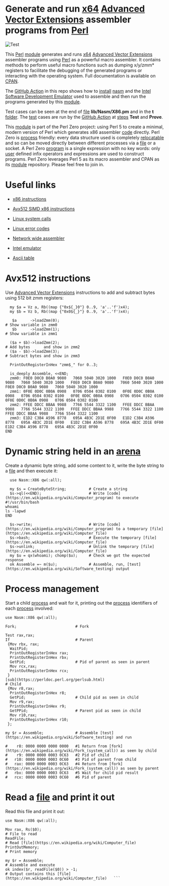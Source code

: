# Generate and run [x64](https://en.wikipedia.org/wiki/X86-64) [Advanced Vector Extensions](https://en.wikipedia.org/wiki/AVX-512) assembler programs from [Perl](http://www.perl.org/) 

![Test](https://github.com/philiprbrenan/Nasmx86/workflows/Test/badge.svg)


This [Perl](http://www.perl.org/) [module](https://en.wikipedia.org/wiki/Modular_programming) generates and runs [x64](https://en.wikipedia.org/wiki/X86-64) [Advanced Vector Extensions](https://en.wikipedia.org/wiki/AVX-512) assembler programs using [Perl](http://www.perl.org/) as
a powerful macro assembler. It contains methods to perform useful macro
functions such as dumping x/y/zmm* registers to facilitate the debugging of the
generated programs or interacting with the operating system.  Full documentation
is available on [CPAN](https://metacpan.org/pod/Nasm::X86).


The [GitHub Action](https://docs.github.com/en/free-pro-team@latest/actions/quickstart) in this repo shows how to [install](https://en.wikipedia.org/wiki/Installation_(computer_programs)) [nasm](https://github.com/netwide-assembler/nasm) and the [Intel Software Development Emulator](https://software.intel.com/content/www/us/en/develop/articles/intel-software-development-emulator.html) used
to assemble and then run the programs generated by this [module](https://en.wikipedia.org/wiki/Modular_programming). 

Test cases can be seen at the end of [file](https://en.wikipedia.org/wiki/Computer_file) **lib/Nasm/X86.pm** and in the **t** [folder](https://en.wikipedia.org/wiki/File_folder).  The [test](https://en.wikipedia.org/wiki/Software_testing) cases are run by the [GitHub Action](https://docs.github.com/en/free-pro-team@latest/actions/quickstart) at [steps](http://docs.oasis-open.org/dita/dita/v1.3/errata02/os/complete/part3-all-inclusive/contentmodels/cmlts.html#cmlts__steps) **Test** and
**Prove**.


This [module](https://en.wikipedia.org/wiki/Modular_programming) is part of the Perl Zero project: using Perl 5 to create a minimal,
modern version of Perl which generates x86 assembler [code](https://en.wikipedia.org/wiki/Computer_program) directly. Perl Zero
is [process](https://en.wikipedia.org/wiki/Process_management_(computing)) friendly: every data structure used is completely [relocatable](https://en.wikipedia.org/wiki/Relocation_%28computing%29) and so
can be moved directly between different processes via a [file](https://en.wikipedia.org/wiki/Computer_file) or a socket. A
Perl Zero [program](https://en.wikipedia.org/wiki/Computer_program) is a single expression with no key words: only [user](https://en.wikipedia.org/wiki/User_(computing)) defined
infix operators and expressions are used to construct programs. Perl Zero
leverages Perl 5 as its macro assembler and CPAN as its [module](https://en.wikipedia.org/wiki/Modular_programming) repository.
Please feel free to join in.

# Useful links

- [x86 instructions](https://hjlebbink.github.io/x86doc/)

- [Avx512 SIMD x86 instructions](https://www.officedaytime.com/simd512e/)

- [Linux system calls](https://filippo.io/linux-syscall-table/)

- [Linux error codes](https://www-numi.fnal.gov/offline_software/srt_public_context/WebDocs/Errors/unix_system_errors.html)

- [Network wide assembler](https://www.nasm.us/xdoc/2.15.05/html/nasmdoc0.html)

- [Intel emulator](https://software.intel.com/content/dam/develop/external/us/en/documents/downloads/sde-external-8.63.0-2021-01-18-lin.tar.bz2)

- [Ascii table](https://www.asciitable.com/)


# Avx512 instructions

Use [Advanced Vector Extensions](https://en.wikipedia.org/wiki/AVX-512) instructions to add and subtract bytes using 512 bit zmm registers:

```
  my $a = Vz a, Rb((map {"0x${_}0"} 0..9, 'a'..'f')x4);
  my $b = Vz b, Rb((map {"0x0${_}"} 0..9, 'a'..'f')x4);

   $a      ->loadZmm(0);                                                        # Show variable in zmm0
   $b      ->loadZmm(1);                                                        # Show variable in zmm1

  ($a + $b)->loadZmm(2);                                                        # Add bytes      and show in zmm2
  ($a - $b)->loadZmm(3);                                                        # Subtract bytes and show in zmm3

  PrintOutRegisterInHex "zmm$_" for 0..3;

  is_deeply Assemble, <<END;
  zmm0: F0E0 D0C0 B0A0 9080   7060 5040 3020 1000   F0E0 D0C0 B0A0 9080   7060 5040 3020 1000   F0E0 D0C0 B0A0 9080   7060 5040 3020 1000   F0E0 D0C0 B0A0 9080   7060 5040 3020 1000
  zmm1: 0F0E 0D0C 0B0A 0908   0706 0504 0302 0100   0F0E 0D0C 0B0A 0908   0706 0504 0302 0100   0F0E 0D0C 0B0A 0908   0706 0504 0302 0100   0F0E 0D0C 0B0A 0908   0706 0504 0302 0100
  zmm2: FFEE DDCC BBAA 9988   7766 5544 3322 1100   FFEE DDCC BBAA 9988   7766 5544 3322 1100   FFEE DDCC BBAA 9988   7766 5544 3322 1100   FFEE DDCC BBAA 9988   7766 5544 3322 1100
  zmm3: E1D2 C3B4 A596 8778   695A 4B3C 2D1E 0F00   E1D2 C3B4 A596 8778   695A 4B3C 2D1E 0F00   E1D2 C3B4 A596 8778   695A 4B3C 2D1E 0F00   E1D2 C3B4 A596 8778   695A 4B3C 2D1E 0F00
END
```


# Dynamic string held in an [arena](https://en.wikipedia.org/wiki/Region-based_memory_management) 

Create a dynamic byte string, add some content to it, write the byte string to
a [file](https://en.wikipedia.org/wiki/Computer_file) and then execute it:

```
  use Nasm::X86 qw(:all);

  my $s = CreateByteString;          # Create a string
  $s->ql(<<END);                     # Write [code](https://en.wikipedia.org/wiki/Computer_program) to execute
#!/usr/bin/bash
whoami
ls -lapwd
END

  $s->write;                         # Write [code](https://en.wikipedia.org/wiki/Computer_program) to a temporary [file](https://en.wikipedia.org/wiki/Computer_file) 
  $s->bash;                          # Execute the temporary [file](https://en.wikipedia.org/wiki/Computer_file) 
  $s->unlink;                        # Unlink the temporary [file](https://en.wikipedia.org/wiki/Computer_file) 
  my $u = qx(whoami); chomp($u);     # Check we got the expected response
  ok Assemble =~ m($u);              # Assemble, run, [test](https://en.wikipedia.org/wiki/Software_testing) output
```


# Process management


Start a child [process](https://en.wikipedia.org/wiki/Process_management_(computing)) and wait for it, printing out the [process](https://en.wikipedia.org/wiki/Process_management_(computing)) identifiers of
each [process](https://en.wikipedia.org/wiki/Process_management_(computing)) involved:


  ```
  use Nasm::X86 qw(:all);

  Fork;                          # Fork

  Test rax,rax;
  If                             # Parent
   {Mov rbx, rax;
    WaitPid;
    PrintOutRegisterInHex rax;
    PrintOutRegisterInHex rbx;
    GetPid;                      # Pid of parent as seen in parent
    Mov rcx,rax;
    PrintOutRegisterInHex rcx;
   }
  [sub](https://perldoc.perl.org/perlsub.html)                            # Child
   {Mov r8,rax;
    PrintOutRegisterInHex r8;
    GetPid;                      # Child pid as seen in child
    Mov r9,rax;
    PrintOutRegisterInHex r9;
    GetPPid;                     # Parent pid as seen in child
    Mov r10,rax;
    PrintOutRegisterInHex r10;
   };

  my $r = Assemble;              # Assemble [test](https://en.wikipedia.org/wiki/Software_testing) and run

  #    r8: 0000 0000 0000 0000   #1 Return from [fork](https://en.wikipedia.org/wiki/Fork_(system_call)) as seen by child
  #    r9: 0000 0000 0003 0C63   #2 Pid of child
  #   r10: 0000 0000 0003 0C60   #3 Pid of parent from child
  #   rax: 0000 0000 0003 0C63   #4 Return from [fork](https://en.wikipedia.org/wiki/Fork_(system_call)) as seen by parent
  #   rbx: 0000 0000 0003 0C63   #5 Wait for child pid result
  #   rcx: 0000 0000 0003 0C60   #6 Pid of parent
  ```


# Read a [file](https://en.wikipedia.org/wiki/Computer_file) and print it out


Read this file and print it out:

  ```
  use Nasm::X86 qw(:all);

  Mov rax, Rs($0);                                                              # File to read
  ReadFile;                                                                     # Read [file](https://en.wikipedia.org/wiki/Computer_file) 
  PrintOutMemory;                                                               # Print memory

  my $r = Assemble;                                                             # Assemble and execute
  ok index($r, readFile($0)) > -1;                                              # Output contains this [file](https://en.wikipedia.org/wiki/Computer_file)   ```
